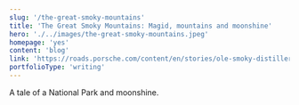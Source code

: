 ```yaml
---
slug: '/the-great-smoky-mountains'
title: 'The Great Smoky Mountains: Magid, mountains and moonshine'
hero: './../images/the-great-smoky-mountains.jpeg'
homepage: 'yes'
content: 'blog'
link: 'https://roads.porsche.com/content/en/stories/ole-smoky-distillery'
portfolioType: 'writing'
---
```


A tale of a National Park and moonshine.
